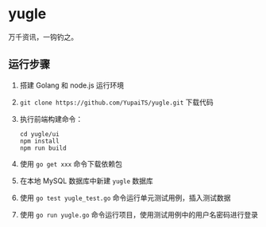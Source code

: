 # yugle
万千资讯，一钩钓之。

## 运行步骤

1. 搭建 Golang 和 node.js 运行环境

1. `git clone https://github.com/YupaiTS/yugle.git` 下载代码

1. 执行前端构建命令：

    ```
    cd yugle/ui
    npm install
    npm run build
    ```

1. 使用 `go get xxx` 命令下载依赖包

1. 在本地 MySQL 数据库中新建 `yugle` 数据库

1. 使用 `go test yugle_test.go` 命令运行单元测试用例，插入测试数据

1. 使用 `go run yugle.go` 命令运行项目，使用测试用例中的用户名密码进行登录